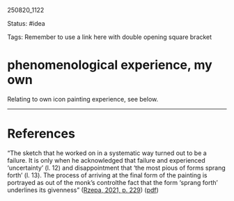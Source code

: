 
250820_1122

Status: #idea

Tags:
Remember to use a link here with double opening square bracket
# phenomenological experience, my own

Relating to own icon painting experience, see below.

---
# References

“The sketch that he worked on in a systematic way turned out to be a failure. It is only when he acknowledged that failure and experienced ‘uncertainty’ (l. 12) and disappointment that ‘the most pious of forms sprang forth’ (l. 13). The process of arriving at the final form of the painting is portrayed as out of the monk’s controlthe fact that the form ‘sprang forth’ underlines its givenness” ([Rzepa, 2021, p. 229](zotero://select/library/items/7B2TSM4N)) ([pdf](zotero://open-pdf/library/items/APQ7X9E4?page=243&annotation=ABWA2V8X))
